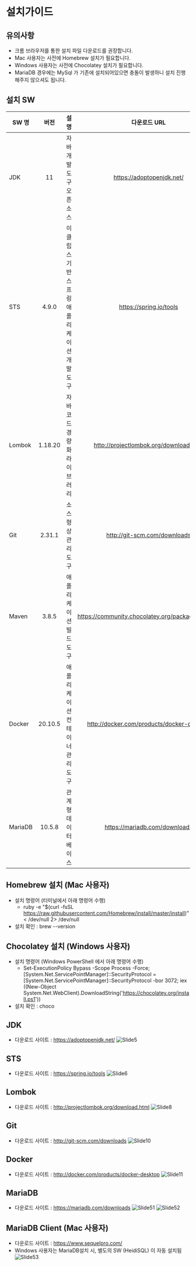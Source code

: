 # 설치가이드
## 유의사항
* 크롬 브라우저를 통한 설치 파일 다운로드를 권장합니다.
* Mac 사용자는 사전에 Homebrew 설치가 필요합니다.
* Windows 사용자는 사전에 Chocolatey 설치가 필요합니다.
* MariaDB 경우에는 MySql 가 기존에 설치되어있으면 충돌이 발생하니 설치 진행해주지 않으셔도 됩니다.

## 설치 SW
| SW 명 | 버전 | 설명 | 다운로드 URL |
|---|:---:|:---:|:---:|
|JDK|11|자바 개발 도구 오픈소스|https://adoptopenjdk.net/|
| STS | 4.9.0 | 이클립스 기반 스프링 애플리케이션 개발 도구 | https://spring.io/tools |
| Lombok | 1.18.20 | 자바 코드 경량화 라이브러리 | http://projectlombok.org/download.html |
| Git | 2.31.1 | 소스 형상 관리 도구 | http://git-scm.com/downloads |
| Maven | 3.8.5 | 애플리케이션 빌드 도구 | https://community.chocolatey.org/packages/maven |
| Docker | 20.10.5 | 애플리케이션 컨테이너 관리 도구 | http://docker.com/products/docker-desktop |
| MariaDB | 10.5.8 | 관계형 데이터 베이스 | https://mariadb.com/downloads |

## Homebrew 설치 (Mac 사용자)
- 설치 명령어 (터미널에서 아래 명령어 수행)
  - ruby -e "$(curl -fsSL https://raw.githubusercontent.com/Homebrew/install/master/install)" < /dev/null 2> /dev/null
- 설치 확인 : brew --version

## Chocolatey 설치 (Windows 사용자)
- 설치 명령어 (Windows PowerShell 에서 아래 명령어 수행)
  - Set-ExecutionPolicy Bypass -Scope Process -Force; [System.Net.ServicePointManager]::SecurityProtocol = [System.Net.ServicePointManager]::SecurityProtocol -bor 3072; iex ((New-Object System.Net.WebClient).DownloadString('https://chocolatey.org/install.ps1'))
- 설치 확인 : choco

## JDK
- 다운로드 사이트 : https://adoptopenjdk.net/
![Slide5](https://user-images.githubusercontent.com/62231786/123755254-ad8a2b80-d8f6-11eb-8e4e-5f6317bf9cb3.png)

## STS
- 다운로드 사이트 : https://spring.io/tools
![Slide6](https://user-images.githubusercontent.com/62231786/123755247-ac58fe80-d8f6-11eb-98ed-ccf4c564293e.png)

## Lombok
- 다운로드 사이트 : http://projectlombok.org/download.html
![Slide8](https://user-images.githubusercontent.com/62231786/123755234-a9f6a480-d8f6-11eb-8610-f9fa575b1726.png)

## Git
- 다운로드 사이트 : http://git-scm.com/downloads
![Slide10](https://user-images.githubusercontent.com/62231786/123755229-a8c57780-d8f6-11eb-9b27-6712ac8794ea.png)

## Docker
- 다운로드 사이트 : http://docker.com/products/docker-desktop
![Slide11](https://user-images.githubusercontent.com/62231786/123755221-a7944a80-d8f6-11eb-93ef-2c61a124768e.png)

## MariaDB
- 다운로드 사이트 : https://mariadb.com/downloads
![Slide51](https://user-images.githubusercontent.com/62231786/123883833-c04b4180-d984-11eb-9517-406de2971d81.png)
![Slide52](https://user-images.githubusercontent.com/62231786/123883831-bfb2ab00-d984-11eb-9349-3765e0768afd.png)

## MariaDB Client (Mac 사용자)
- 다운로드 사이트 : https://www.sequelpro.com/
- Windows 사용자는 MariaDB설치 시, 별도의 SW (HeidiSQL) 이 자동 설치됨
![Slide53](https://user-images.githubusercontent.com/62231786/123883827-be817e00-d984-11eb-8f1e-ec8315ac2694.png)
